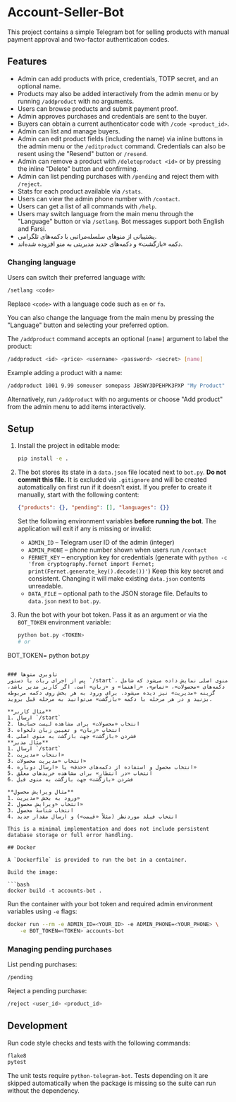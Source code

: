 # Account-Seller-Bot

This project contains a simple Telegram bot for selling products with manual payment approval and two-factor authentication codes.

## Features
- Admin can add products with price, credentials, TOTP secret, and an optional name.
- Products may also be added interactively from the admin menu or by running `/addproduct` with no arguments.
- Users can browse products and submit payment proof.
- Admin approves purchases and credentials are sent to the buyer.
- Buyers can obtain a current authenticator code with `/code <product_id>`.
- Admin can list and manage buyers.
- Admin can edit product fields (including the name) via inline buttons in the admin menu or the `/editproduct` command. Credentials can also be resent using the "Resend" button or `/resend`.
- Admin can remove a product with `/deleteproduct <id>` or by pressing the inline "Delete" button and confirming.
- Admin can list pending purchases with `/pending` and reject them with `/reject`.
- Stats for each product available via `/stats`.
- Users can view the admin phone number with `/contact`.
- Users can get a list of all commands with `/help`.
- Users may switch language from the main menu through the "Language" button or via `/setlang`. Bot messages support both English and Farsi.
- پشتیبانی از منوهای سلسله‌مراتبی با دکمه‌های تلگرامی.
- دکمه «بازگشت» و دکمه‌های جدید مدیریتی به منو افزوده شده‌اند.

### Changing language
Users can switch their preferred language with:

```bash
/setlang <code>
```

Replace `<code>` with a language code such as `en` or `fa`.

You can also change the language from the main menu by pressing the
"Language" button and selecting your preferred option.

The `/addproduct` command accepts an optional `[name]` argument to label the product:

```bash
/addproduct <id> <price> <username> <password> <secret> [name]
```

Example adding a product with a name:

```bash
/addproduct 1001 9.99 someuser somepass JBSWY3DPEHPK3PXP "My Product"
```

Alternatively, run `/addproduct` with no arguments or choose "Add product" from
the admin menu to add items interactively.

## Setup
1. Install the project in editable mode:
   ```bash
   pip install -e .
   ```
2. The bot stores its state in a `data.json` file located next to `bot.py`.
   **Do not commit this file.** It is excluded via `.gitignore` and will be
   created automatically on first run if it doesn't exist.
   If you prefer to create it manually, start with the following content:

   ```json
   {"products": {}, "pending": [], "languages": {}}
   ```

   Set the following environment variables **before running the bot**. The
   application will exit if any is missing or invalid:
   - `ADMIN_ID` – Telegram user ID of the admin (integer)
   - `ADMIN_PHONE` – phone number shown when users run `/contact`
   - `FERNET_KEY` – encryption key for credentials (generate with
     `python -c 'from cryptography.fernet import Fernet; print(Fernet.generate_key().decode())'`)
   Keep this key secret and consistent. Changing it will make existing
   `data.json` contents unreadable.
   - `DATA_FILE` – optional path to the JSON storage file. Defaults to
     `data.json` next to `bot.py`.
3. Run the bot with your bot token. Pass it as an argument or via the
   `BOT_TOKEN` environment variable:
   ```bash
   python bot.py <TOKEN>
   # or
BOT_TOKEN=<TOKEN> python bot.py
```

### ناوبری منوها
پس از اجرای ربات با دستور `/start`، منوی اصلی نمایش داده می‌شود که شامل دکمه‌های «محصولات»، «تماس»، «راهنما» و «زبان» است. اگر کاربر مدیر باشد، گزینه «مدیریت» نیز دیده می‌شود. برای ورود به هر بخش روی دکمه مربوطه بزنید و در هر مرحله با دکمه «بازگشت» می‌توانید به مرحله قبل بروید.

**مثال کاربر**
1. ارسال `/start`
2. انتخاب «محصولات» برای مشاهده لیست حساب‌ها
3. انتخاب «زبان» و تعیین زبان دلخواه
4. فشردن «بازگشت» جهت بازگشت به منوی اصلی
**مثال مدیر**
1. ارسال `/start`
2. انتخاب «مدیریت»
3. انتخاب «مدیریت محصولات»
4. انتخاب محصول و استفاده از دکمه‌های «حذف» یا «ارسال دوباره»
5. انتخاب «در انتظار» برای مشاهده خریدهای معلق
6. فشردن «بازگشت» جهت بازگشت به منوی قبل

**مثال ویرایش محصول**
1. ورود به بخش «مدیریت»
2. انتخاب «ویرایش محصول»
3. انتخاب شناسهٔ محصول
4. انتخاب فیلد موردنظر (مثلاً «قیمت») و ارسال مقدار جدید

This is a minimal implementation and does not include persistent database storage or full error handling.

## Docker

A `Dockerfile` is provided to run the bot in a container.

Build the image:

```bash
docker build -t accounts-bot .
```

Run the container with your bot token and required admin environment variables
using `-e` flags:

```bash
docker run --rm -e ADMIN_ID=<YOUR_ID> -e ADMIN_PHONE=<YOUR_PHONE> \
    -e BOT_TOKEN=<TOKEN> accounts-bot
```

### Managing pending purchases

List pending purchases:

```bash
/pending
```

Reject a pending purchase:

```bash
/reject <user_id> <product_id>
```

## Development
Run code style checks and tests with the following commands:

```bash
flake8
pytest
```
The unit tests require `python-telegram-bot`. Tests depending on it are skipped
automatically when the package is missing so the suite can run without the
dependency.
